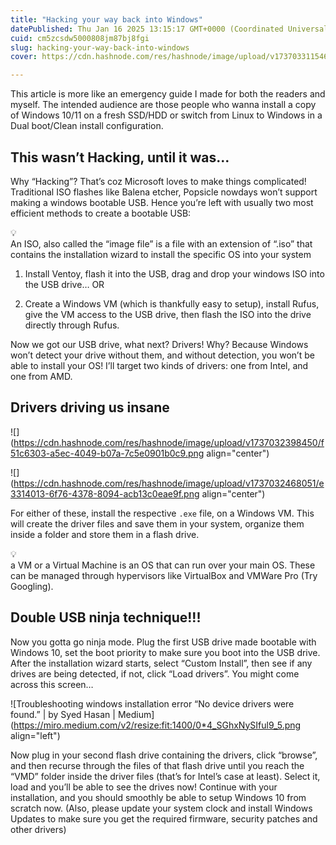 ```yaml
---
title: "Hacking your way back into Windows"
datePublished: Thu Jan 16 2025 13:15:17 GMT+0000 (Coordinated Universal Time)
cuid: cm5zcsdw5000808jm87bj8fgi
slug: hacking-your-way-back-into-windows
cover: https://cdn.hashnode.com/res/hashnode/image/upload/v1737033115462/24b6a93b-16e4-49c7-b576-c624c726e8b4.png

---
```


This article is more like an emergency guide I made for both the readers and myself. The intended audience are those people who wanna install a copy of Windows 10/11 on a fresh SSD/HDD or switch from Linux to Windows in a Dual boot/Clean install configuration.

## This wasn’t Hacking, until it was…

Why “Hacking”? That’s coz Microsoft loves to make things complicated! Traditional ISO flashes like Balena etcher, Popsicle nowdays won’t support making a windows bootable USB. Hence you’re left with usually two most efficient methods to create a bootable USB:

<div data-node-type="callout">
<div data-node-type="callout-emoji">💡</div>
<div data-node-type="callout-text">An ISO, also called the “image file” is a file with an extension of “.iso” that contains the installation wizard to install the specific OS into your system</div>
</div>

1. Install Ventoy, flash it into the USB, drag and drop your windows ISO into the USB drive… OR
    
2. Create a Windows VM (which is thankfully easy to setup), install Rufus, give the VM access to the USB drive, then flash the ISO into the drive directly through Rufus.
    

Now we got our USB drive, what next? Drivers! Why? Because Windows won’t detect your drive without them, and without detection, you won’t be able to install your OS! I’ll target two kinds of drivers: one from Intel, and one from AMD.

## Drivers driving us insane

![](https://cdn.hashnode.com/res/hashnode/image/upload/v1737032398450/f51c6303-a5ec-4049-b07a-7c5e0901b0c9.png align="center")

![](https://cdn.hashnode.com/res/hashnode/image/upload/v1737032468051/e3314013-6f76-4378-8094-acb13c0eae9f.png align="center")

For either of these, install the respective `.exe` file, on a Windows VM. This will create the driver files and save them in your system, organize them inside a folder and store them in a flash drive.

<div data-node-type="callout">
<div data-node-type="callout-emoji">💡</div>
<div data-node-type="callout-text">a VM or a Virtual Machine is an OS that can run over your main OS. These can be managed through hypervisors like VirtualBox and VMWare Pro (Try Googling).</div>
</div>

## Double USB ninja technique!!!

Now you gotta go ninja mode. Plug the first USB drive made bootable with Windows 10, set the boot priority to make sure you boot into the USB drive. After the installation wizard starts, select “Custom Install”, then see if any drives are being detected, if not, click “Load drivers”. You might come across this screen…

![Troubleshooting windows installation error “No device drivers were found.”  | by Syed Hasan | Medium](https://miro.medium.com/v2/resize:fit:1400/0*4_SGhxNySIful9_5.png align="left")

Now plug in your second flash drive containing the drivers, click “browse”, and then recurse through the files of that flash drive until you reach the “VMD” folder inside the driver files (that’s for Intel’s case at least). Select it, load and you’ll be able to see the drives now! Continue with your installation, and you should smoothly be able to setup Windows 10 from scratch now. (Also, please update your system clock and install Windows Updates to make sure you get the required firmware, security patches and other drivers)